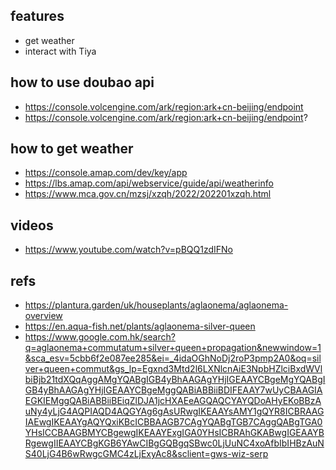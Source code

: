 


## features
- get weather  
- interact with Tiya  


## how to use doubao api
* https://console.volcengine.com/ark/region:ark+cn-beijing/endpoint  
* https://console.volcengine.com/ark/region:ark+cn-beijing/endpoint?  

## how to get weather
* https://console.amap.com/dev/key/app  
* https://lbs.amap.com/api/webservice/guide/api/weatherinfo
* https://www.mca.gov.cn/mzsj/xzqh/2022/202201xzqh.html


## videos
* https://www.youtube.com/watch?v=pBQQ1zdIFNo  


## refs
* https://plantura.garden/uk/houseplants/aglaonema/aglaonema-overview  
* https://en.aqua-fish.net/plants/aglaonema-silver-queen  
* https://www.google.com.hk/search?q=aglaonema+commutatum+silver+queen+propagation&newwindow=1&sca_esv=5cbb6f2e087ee285&ei=_4idaOGhNoDj2roP3pmp2A0&oq=silver+queen+commut&gs_lp=Egxnd3Mtd2l6LXNlcnAiE3NpbHZlciBxdWVlbiBjb21tdXQqAggAMgYQABgIGB4yBhAAGAgYHjIGEAAYCBgeMgYQABgIGB4yBhAAGAgYHjIGEAAYCBgeMggQABiABBiiBDIFEAAY7wUyCBAAGIAEGKIEMggQABiABBiiBEiqZlDJA1jcHXAEeAGQAQCYAYQDoAHyEKoBBzAuNy4yLjG4AQPIAQD4AQGYAg6gAsURwgIKEAAYsAMY1gQYR8ICBRAAGIAEwgIKEAAYgAQYQxiKBcICBBAAGB7CAgYQABgTGB7CAggQABgTGA0YHsICCBAAGBMYCBgewgIKEAAYExgIGA0YHsICBRAhGKABwgIGEAAYBRgewgIIEAAYCBgKGB6YAwCIBgGQBgqSBwc0LjUuNC4xoAfbIbIHBzAuNS40LjG4B6wRwgcGMC4zLjExyAc8&sclient=gws-wiz-serp
